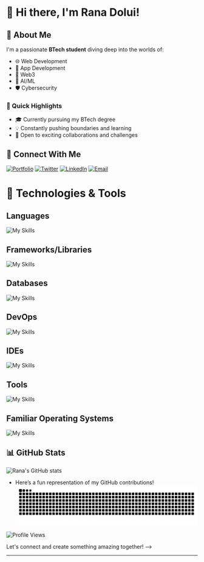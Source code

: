 # 👋 Hi there, I'm Rana Dolui!  

## 🌟 About Me  
I'm a passionate **BTech student** diving deep into the worlds of:  
- 🌐 Web Development
- 📱 App Development 
- 🔗 Web3  
- 🤖 AI/ML  
- 🛡️ Cybersecurity   

### 🚀 Quick Highlights  
- 🎓 Currently pursuing my BTech degree  
- 💡 Constantly pushing boundaries and learning  
- 🤝 Open to exciting collaborations and challenges  


## 💬 Connect With Me  
[![Portfolio](https://img.shields.io/badge/Portfolio-4285F4?style=for-the-badge&logo=vercel&logoColor=white)](https://rana-dolui.vercel.app/) [![Twitter](https://img.shields.io/badge/Twitter-1DA1F2?style=for-the-badge&logo=twitter&logoColor=white)](https://twitter.com/Ranad187)  [![LinkedIn](https://img.shields.io/badge/LinkedIn-0077B5?style=for-the-badge&logo=linkedin&logoColor=white)](https://www.linkedin.com/in/rana-dolui-89357728a/)  [![Email](https://img.shields.io/badge/Email-D14836?style=for-the-badge&logo=gmail&logoColor=white)](mailto:ranadolui718@gmail.com)  


# 🚀 Technologies & Tools
## Languages  
![My Skills](https://go-skill-icons.vercel.app/api/icons?i=html,css,js,ts,c,cpp,go,python,rust,kotlin,solidity,bash,powershell&perline=12)  


## Frameworks/Libraries 
![My Skills](https://go-skill-icons.vercel.app/api/icons?i=nextjs,react,reactnative,expo,redux,zustand,authjs,clerk,threejs,tailwind,bootstrap,nodejs,expressjs,hono,django,flask,fastapi,meteorjs,socketio,selenium&perline=12)  


## Databases  
![My Skills](https://go-skill-icons.vercel.app/api/icons?i=mysql,sqlite,postgresql,mongodb,firebase,redis,prisma,drizzle)

## DevOps  
![My Skills](https://go-skill-icons.vercel.app/api/icons?i=docker,kubernetes,githubactions,ngrok,aws,nginx,cloudflare,vercel,render,railway)

## IDEs  
![My Skills](https://go-skill-icons.vercel.app/api/icons?i=neovim,vim,vscode,zed,androidstudio,visualstudio,idea,pycharm)  

## Tools  
![My Skills](https://go-skill-icons.vercel.app/api/icons?i=pnpm,bun,deno,gradle,git,vite,jetpackcompose,github,postman,wsl,htop,figma)  

## Familiar Operating Systems  
![My Skills](https://go-skill-icons.vercel.app/api/icons?i=windows,ubuntu,arch,kali)

## 📊 GitHub Stats

![Rana's GitHub stats](https://github-readme-stats.vercel.app/api?username=Rana718&show_icons=true&theme=radical)

<!--<a href="http://www.github.com/Rana718"><img src="https://github-readme-streak-stats.herokuapp.com/?user=Rana718&stroke=FF6F61&background=1E1E2E&ring=FF6F61&fire=FF6F61&currStreakNum=FF6F61&currStreakLabel=FF6F61&sideNums=FF6F61&sideLabels=FF6F61&dates=FF6F61&hide_border=true" alt="Rana718's GitHub Streak" /></a>



<!--![Top Langs](https://github-readme-stats.vercel.app/api/top-langs/?username=Rana718&layout=compact&langs_count=7&theme=dark)-->
- Here’s a fun representation of my GitHub contributions!
![snake gif](https://github.com/Rana718/Rana718/blob/output/github-snake-dark.svg)


![Profile Views](https://komarev.com/ghpvc/?username=Rana718&color=green)


Let's connect and create something amazing together! -->

---





